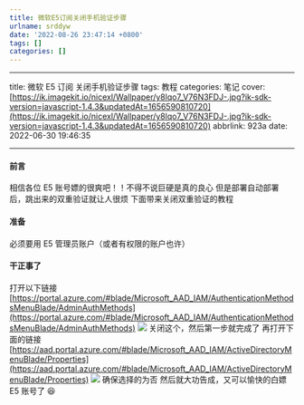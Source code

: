 ```yaml
---
title: 微软E5订阅关闭手机验证步骤
urlname: srddyw
date: '2022-08-26 23:47:14 +0800'
tags: []
categories: []
---
```


---

title: 微软 E5 订阅 关闭手机验证步骤
tags: 教程
categories: 笔记
cover: 
[https://ik.imagekit.io/nicexl/Wallpaper/y8lqo7_V76N3FDJ-.jpg?ik-sdk-version=javascript-1.4.3&updatedAt=1656590810720](https://ik.imagekit.io/nicexl/Wallpaper/y8lqo7_V76N3FDJ-.jpg?ik-sdk-version=javascript-1.4.3&updatedAt=1656590810720)
abbrlink: 923a
date: 2022-06-30 19:46:35

---

#### 前言

相信各位 E5 账号嫖的很爽吧！！不得不说巨硬是真的良心
但是部署自动部署后，跳出来的双重验证就让人很烦
下面带来关闭双重验证的教程

#### 准备

必须要用 E5 管理员账户（或者有权限的账户也许）

#### 干正事了

打开以下链接
[https://portal.azure.com/#blade/Microsoft_AAD_IAM/AuthenticationMethodsMenuBlade/AdminAuthMethods](https://portal.azure.com/#blade/Microsoft_AAD_IAM/AuthenticationMethodsMenuBlade/AdminAuthMethods)
![](https://ik.imagekit.io/nicexl/text/gfngn_7-CSFJFbp.jpg?ik-sdk-version=javascript-1.4.3&updatedAt=1656590646811#crop=0&crop=0&crop=1&crop=1&id=GkJei&originHeight=580&originWidth=1434&originalType=binary∶=1&rotation=0&showTitle=false&status=done&style=none&title=)
关闭这个，然后第一步就完成了
再打开下面的链接
[https://aad.portal.azure.com/#blade/Microsoft_AAD_IAM/ActiveDirectoryMenuBlade/Properties](https://aad.portal.azure.com/#blade/Microsoft_AAD_IAM/ActiveDirectoryMenuBlade/Properties)
![](https://ik.imagekit.io/nicexl/text/aad.portal.azure.com_0oKWfIH0JN.jpeg?ik-sdk-version=javascript-1.4.3&updatedAt=1656591132768#crop=0&crop=0&crop=1&crop=1&id=IGKVy&originHeight=593&originWidth=1234&originalType=binary∶=1&rotation=0&showTitle=false&status=done&style=none&title=)
确保选择的为否
然后就大功告成，又可以愉快的白嫖 E5 账号了 😆
